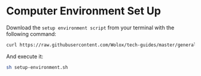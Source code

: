 # Computer Environment Set Up

Download the `setup environment script` from your terminal with the following command:

```bash
curl https://raw.githubusercontent.com/Wolox/tech-guides/master/general/scripts/setup-environment.sh > setup-environment.sh
```

And execute it:

```bash
sh setup-environment.sh
```
